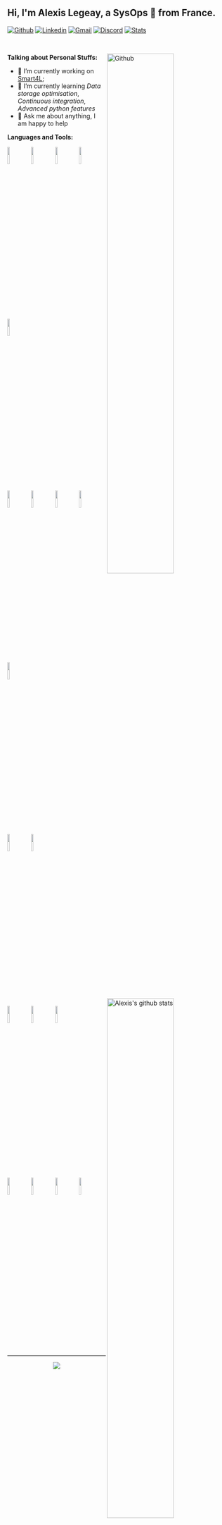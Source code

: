 <!-- Your title -->
## Hi, I'm Alexis Legeay, a SysOps 🚀 from France.

<!-- Your badges
You can use the website to generate badges: https://shields.io/
-->

[![Github](https://img.shields.io/badge/GitHub-100000?style=for-the-badge&logo=github&logoColor=white)](https://github.com/alegeay)
[![Linkedin](https://img.shields.io/badge/LinkedIn-0077B5?style=for-the-badge&logo=linkedin&logoColor=white)](https://www.linkedin.com/in/alexis-legeay-6773aa140/)
[![Gmail](https://img.shields.io/badge/Gmail-D14836?style=for-the-badge&logo=gmail&logoColor=white)](mailto:alexislegeay@hotmail.fr)
[![Discord](https://img.shields.io/badge/Discord-7289DA?style=for-the-badge&logo=discord&logoColor=white)](https://discord.gg/A5dtKnWVVC)
[![Stats](https://views.whatilearened.today/views/github/alegeay/alegeay.svg)](https://github.com/alegeay)
<!-- Your hits or visitors
api: http://hits.dwyl.com or https://visitor-badge.glitch.me
Both apis are in trouble due to the number of requests
-->

&nbsp;
<!-- Any image aligned to the right. Beware the width -->
<img width="55%" align="right" alt="Github" src="https://raw.githubusercontent.com/onimur/.github/master/.resources/git-header.svg" />


<!-- Talking about you -->
 **Talking about Personal Stuffs:**


- 🔭 I’m currently working on [Smart4L](https://github.com/Smart4L/Smart4L);
- 🌱 I’m currently learning _Data storage optimisation_, _Continuous integration_, _Advanced python features_
- 💬 Ask me about anything, I am happy to help

**Languages and Tools:** 

<!-- Your github readme stats
You can use this api: https://github.com/anuraghazra/github-readme-stats
-->
<p>
  <a href="https://coderstats.net/github/#alegeay">
    <img width="55%" align="right" alt="Alexis's github stats" src="https://github-readme-stats.vercel.app/api?username=alegeay&show_icons=true&hide_border=true" />
  </a>

  <!-- Your languages and tools. Be careful with the alignment. 
    You can use this sites to get logos: https://www.vectorlogo.zone or https://simpleicons.org/
  -->
  <img width="10%" src="https://www.vectorlogo.zone/logos/javascript/javascript-horizontal.svg">
  <img width="10%" src="https://www.vectorlogo.zone/logos/python/python-horizontal.svg">
  <img width="10%" src="https://www.vectorlogo.zone/logos/laravel/laravel-ar21.svg">
  <img width="10%" src="https://www.vectorlogo.zone/logos/symfony/symfony-ar21.svg">
  <img width="10%" src="https://www.vectorlogo.zone/logos/java/java-horizontal.svg">
  <br />
    <img width="10%" src="https://www.vectorlogo.zone/logos/terraformio/terraformio-ar21.svg">
  <img width="10%" src="https://www.vectorlogo.zone/logos/docker/docker-ar21.svg">
  <img width="10%" src="https://www.vectorlogo.zone/logos/kubernetes/kubernetes-ar21.svg">
  <img width="10%" src="https://www.vectorlogo.zone/logos/traefikio/traefikio-ar21.svg">
  <img width="10%" src="https://www.vectorlogo.zone/logos/rookio/rookio-ar21.svg">
  <br>
  <img width="10%" src="https://www.vectorlogo.zone/logos/nodejs/nodejs-horizontal.svg">
  <img width="10%" src="https://www.vectorlogo.zone/logos/reactjs/reactjs-ar21.svg">
  <br />
  <img width="10%" src="https://www.vectorlogo.zone/logos/postgresql/postgresql-ar21.svg">
  <img width="10%" src="https://www.vectorlogo.zone/logos/mariadb/mariadb-ar21.svg">
  <img width="10%" src="https://www.vectorlogo.zone/logos/sqlite/sqlite-ar21.svg">
  <br />  
  <img width="10%" src="https://www.vectorlogo.zone/logos/debian/debian-ar21.svg">
  <img width="10%" src="https://www.vectorlogo.zone/logos/ubuntu/ubuntu-ar21.svg">
  <img width="10%" src="https://www.vectorlogo.zone/logos/microsoft/microsoft-ar21.svg">
  <img width="10%" src="https://www.vectorlogo.zone/logos/git-scm/git-scm-ar21.svg">
  <br>
</p>

---

<!-- Its main projects -->
<p align="center">
  <a href="https://github.com/Smart4L/Smart4L">
    <img align="center" src="https://github-readme-stats.vercel.app/api/pin/?username=Smart4L&repo=Smart4L" />
  </a>
</p>
